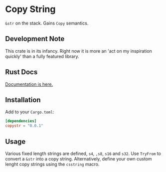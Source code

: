 # Copy String
`&str` on the stack. Gains `Copy` semantics.

## Development Note
This crate is in its infancy. Right now it is more an 'act on my inspiration quickly' than a fully featured library.

## Rust Docs
[Documentation is here.](https://docs.rs/copystr/0.0.1)

## Installation

Add to your `Cargo.toml`:
```toml
[dependencies]
copystr = "0.0.1"
```

## Usage
Various fixed length strings are defined, `s4`, `,s8`, `s16` and `s32`. Use `TryFrom` to convert a `&str` into a copy string. Alternatively, define your own custom lenght copy strings using the `csstring` macro.
